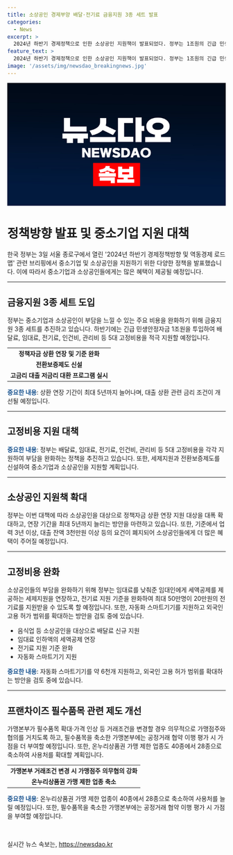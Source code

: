 ```yaml
---
title: 소상공인 경제부양 배달·전기료 금융지원 3종 세트 발표
categories:
  - News
excerpt: >
  2024년 하반기 경제정책으로 인한 소상공인 지원책이 발표되었다. 정부는 1조원의 긴급 민생안정자금 투입과 배달료, 임대료, 전기료, 인건비, 관리비 등 5대 고정비용 지원 등으로 부담을 완화할 계획이다. 또한 정책자금 상환 연장 지원 대상이 대폭 확대되고, 연장 기간이 최대 5년까지 늘어날 것이며, 이에 따른 금리도 개선된다. 음식업 및 영세 소상공인을 대상으로 배달료 지원 등의 추가 정책도 추진될 예정이다. 필수품목 확대와 온누리상품권 사용처 확대 등을 통해 소상공인에 대한 다양한 지원이 이루어질 것으로 전망된다.
feature_text: >
  2024년 하반기 경제정책으로 인한 소상공인 지원책이 발표되었다. 정부는 1조원의 긴급 민생안정자금 투입과 배달료, 임대료, 전기료, 인건비, 관리비 등 5대 고정비용 지원 등으로 부담을 완화할 계획이다. 또한 정책자금 상환 연장 지원 대상이 대폭 확대되고, 연장 기간이 최대 5년까지 늘어날 것이며, 이에 따른 금리도 개선된다. 음식업 및 영세 소상공인을 대상으로 배달료 지원 등의 추가 정책도 추진될 예정이다. 필수품목 확대와 온누리상품권 사용처 확대 등을 통해 소상공인에 대한 다양한 지원이 이루어질 것으로 전망된다.
image: '/assets/img/newsdao_breakingnews.jpg'
---
```


<p><img src="/assets/img/newsdao_breakingnews.jpg" alt="bookingtag 속보" /></p>

<h1>정책방향 발표 및 중소기업 지원 대책</h1>

<p data-ke-size="size16">한국 정부는 3일 서울 종로구에서 열린 '2024년 하반기 경제정책방향 및 역동경제 로드맵' 관련 브리핑에서 중소기업 및 소상공인을 지원하기 위한 다양한 정책을 발표했습니다. 이에 따라서 중소기업과 소상공인들에게는 많은 혜택이 제공될 예정입니다.</p>

<hr>

<h2>금융지원 3종 세트 도입</h2>

<p data-ke-size="size16">정부는 중소기업과 소상공인이 부담을 느낄 수 있는 주요 비용을 완화하기 위해 금융지원 3종 세트를 추진하고 있습니다. 하반기에는 긴급 민생안정자금 1조원을 투입하여 배달료, 임대료, 전기료, 인건비, 관리비 등 5대 고정비용을 적극 지원할 예정입니다.</p>

<table>
  <tr>
    <td style="text-align: center; height: 17px;"><b>정책자금 상환 연장 및 기준 완화</b></td>
  </tr>
  <tr>
    <td style="text-align: center; height: 17px;"><b>전환보증제도 신설</b></td>
  </tr>
  <tr>
    <td style="text-align: center; height: 17px;"><b>고금리 대출 저금리 대환 프로그램 실시</b></td>
  </tr>
</table>

<p data-ke-size="size16"><b><span style="color: #1a5490;">중요한 내용</span></b>: 상환 연장 기간이 최대 5년까지 늘어나며, 대출 상환 관련 금리 조건이 개선될 예정입니다.</p>

<hr>

<h2>고정비용 지원 대책</h2>

<p data-ke-size="size16"><b><span style="color: #1a5490;">중요한 내용</span></b>: 정부는 배달료, 임대료, 전기료, 인건비, 관리비 등 5대 고정비용을 각각 지원하여 부담을 완화하는 정책을 추진하고 있습니다. 또한, 세제지원과 전환보증제도를 신설하여 중소기업과 소상공인을 지원할 계획입니다.</p>

<hr>

<h2>소상공인 지원책 확대</h2>

<p data-ke-size="size16">정부는 이번 대책에 따라 소상공인을 대상으로 정책자금 상환 연장 지원 대상을 대폭 확대하고, 연장 기간을 최대 5년까지 늘리는 방안을 마련하고 있습니다. 또한, 기준에서 업력 3년 이상, 대출 잔액 3천만원 이상 등의 요건이 폐지되어 소상공인들에게 더 많은 혜택이 주어질 예정입니다.</p>

<hr>

<h2>고정비용 완화</h2>

<p data-ke-size="size16">소상공인들의 부담을 완화하기 위해 정부는 임대료를 낮춰준 임대인에게 세액공제를 제공하는 세제지원을 연장하고, 전기료 지원 기준을 완화하여 최대 50만명이 20만원의 전기료를 지원받을 수 있도록 할 예정입니다. 또한, 자동화 스마트기기를 지원하고 외국인 고용 허가 범위를 확대하는 방안을 검토 중에 있습니다.</p>

<ul>
  <li>음식업 등 소상공인을 대상으로 배달료 신규 지원</li>
  <li>임대료 인하액의 세액공제 연장</li>
  <li>전기료 지원 기준 완화</li>
  <li>자동화 스마트기기 지원</li>
</ul>

<p data-ke-size="size16"><b><span style="color: #1a5490;">중요한 내용</span></b>: 자동화 스마트기기를 약 6천개 지원하고, 외국인 고용 허가 범위를 확대하는 방안을 검토 중에 있습니다.</p>

<hr>

<h2>프랜차이즈 필수품목 관련 제도 개선</h2>

<p data-ke-size="size16">가맹본부가 필수품목 확대·가격 인상 등 거래조건을 변경할 경우 의무적으로 가맹점주와 협의를 거치도록 하고, 필수품목을 축소한 가맹본부에는 공정거래 협약 이행 평가 시 가점을 더 부여할 예정입니다. 또한, 온누리상품권 가맹 제한 업종도 40종에서 28종으로 축소하여 사용처를 확대할 계획입니다.</p>

<table>
  <tr>
    <td style="text-align: center; height: 17px;"><b>가맹본부 거래조건 변경 시 가맹점주 의무협의 강화</b></td>
  </tr>
  <tr>
    <td style="text-align: center; height: 17px;"><b>온누리상품권 가맹 제한 업종 축소</b></td>
  </tr>
</table>

<p data-ke-size="size16"><b><span style="color: #1a5490;">중요한 내용</span></b>: 온누리상품권 가맹 제한 업종이 40종에서 28종으로 축소하여 사용처를 늘릴 예정입니다. 또한, 필수품목을 축소한 가맹본부에는 공정거래 협약 이행 평가 시 가점을 부여할 예정입니다.</p>

<p data-ke-size="size16">&nbsp;</p>
실시간 뉴스 속보는, <a href="https://newsdao.kr" rel="dofollow">https://newsdao.kr</a>


